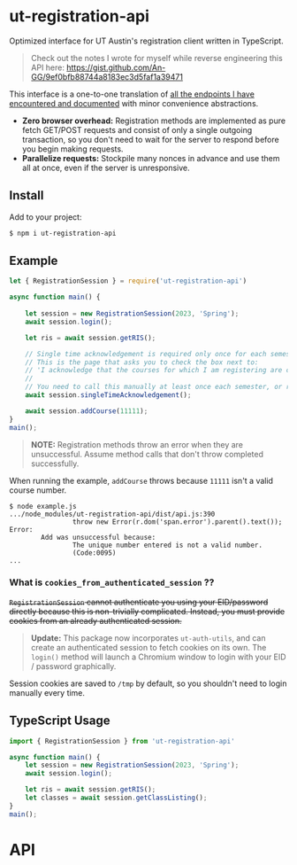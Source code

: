 # ut-registration-api

Optimized interface for UT Austin's registration client written in TypeScript.

> Check out the notes I wrote for myself while reverse engineering this API here: https://gist.github.com/An-GG/9ef0bfb88744a8183ec3d5faf1a39471 

This interface is a one-to-one translation of [all the endpoints I have encountered and documented](https://gist.github.com/An-GG/9ef0bfb88744a8183ec3d5faf1a39471) with minor convenience abstractions.

- **Zero browser overhead:** Registration methods are implemented as pure fetch GET/POST requests and consist of only a single outgoing transaction, so you don't need to wait for the server to respond before you begin making requests. 
- **Parallelize requests:** Stockpile many nonces in advance and use them all at once, even if the server is unresponsive.


## Install

Add to your project:
```sh
$ npm i ut-registration-api
```

## Example

```js
let { RegistrationSession } = require('ut-registration-api')

async function main() {
    
    let session = new RegistrationSession(2023, 'Spring');
    await session.login();

    let ris = await session.getRIS();

    // Single time acknowledgement is required only once for each semester.
    // This is the page that asks you to check the box next to:
    // 'I acknowledge that the courses for which I am registering are consistent with my degree plan.'
    //
    // You need to call this manually at least once each semester, or requests will silently fail.
    await session.singleTimeAcknowledgement();

    await session.addCourse(11111);
}
main();
```
> **NOTE:** Registration methods throw an error when they are unsuccessful. Assume method calls that don't throw completed successfully.

When running the example, `addCourse` throws because `11111` isn't a valid course number.
```
$ node example.js
.../node_modules/ut-registration-api/dist/api.js:390
                throw new Error(r.dom('span.error').parent().text());
Error:         
        Add was unsuccessful because:
                The unique number entered is not a valid number.
                (Code:0095)
...
```

### What is `cookies_from_authenticated_session` ??

~~`RegistrationSession` cannot authenticate you using your EID/password directly because this is non-trivially complicated. Instead, you must provide cookies from an already authenticated session.~~

> **Update:** This package now incorporates `ut-auth-utils`, and can create an authenticated session to fetch cookies on its own. The `login()` method will launch a Chromium window to login with your EID / password graphically. 

Session cookies are saved to `/tmp` by default, so you shouldn't need to login manually every time.


## TypeScript Usage

```ts
import { RegistrationSession } from 'ut-registration-api'

async function main() {
    let session = new RegistrationSession(2023, 'Spring');
    await session.login();

    let ris = await session.getRIS();
    let classes = await session.getClassListing();
}
main();
```

# API
